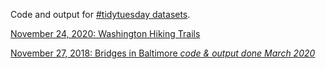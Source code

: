 Code and output for [#tidytuesday datasets](https://github.com/rfordatascience/tidytuesday).

[November 24, 2020: Washington Hiking Trails](https://github.com/greg-dubrow/tidy-tuesday-projects/tree/master/2020/tt_2020-11-24_wa_trails)

[November 27, 2018: Bridges in Baltimore _code & output done March 2020_ ](https://github.com/greg-dubrow/tidy-tuesday-projects/tree/master/2018/tt_2018-11-27_md_bridges)